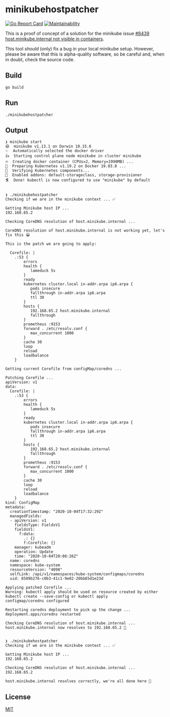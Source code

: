 # minikubehostpatcher

[![Go Report Card](https://goreportcard.com/badge/github.com/patrickhoefler/minikubehostpatcher)](https://goreportcard.com/report/github.com/patrickhoefler/minikubehostpatcher)
[![Maintainability](https://api.codeclimate.com/v1/badges/af9c56e5eb950771cc56/maintainability)](https://codeclimate.com/github/patrickhoefler/minikubehostpatcher/maintainability)

This is a proof of concept of a solution for the minikube issue [#8439 host.minikube.internal not visible in containers](https://github.com/kubernetes/minikube/issues/8439).

This tool _should_ (only) fix a bug in your local minikube setup. However, please be aware that this is alpha-quality software, so be careful and, when in doubt, check the source code.

## Build

`go build`

## Run

`./minikubehostpatcher`

## Output

```shell
❯ minikube start
😄  minikube v1.13.1 on Darwin 10.15.6
✨  Automatically selected the docker driver
👍  Starting control plane node minikube in cluster minikube
🔥  Creating docker container (CPUs=2, Memory=1990MB) ...
🐳  Preparing Kubernetes v1.19.2 on Docker 19.03.8 ...
🔎  Verifying Kubernetes components...
🌟  Enabled addons: default-storageclass, storage-provisioner
🏄  Done! kubectl is now configured to use "minikube" by default


❯ ./minikubehostpatcher
Checking if we are in the minikube context ... ✅

Getting Minikube host IP ...
192.168.65.2

Checking CoreDNS resolution of host.minikube.internal ...

CoreDNS resolution of host.minikube.internal is not working yet, let's fix this 😀

This is the patch we are going to apply:

  Corefile: |
    .:53 {
        errors
        health {
           lameduck 5s
        }
        ready
        kubernetes cluster.local in-addr.arpa ip6.arpa {
           pods insecure
           fallthrough in-addr.arpa ip6.arpa
           ttl 30
        }
        hosts {
           192.168.65.2 host.minikube.internal
           fallthrough
        }
        prometheus :9153
        forward . /etc/resolv.conf {
           max_concurrent 1000
        }
        cache 30
        loop
        reload
        loadbalance
    }

Getting current Corefile from configMap/coredns ...

Patching Corefile ...
apiVersion: v1
data:
  Corefile: |
    .:53 {
        errors
        health {
           lameduck 5s
        }
        ready
        kubernetes cluster.local in-addr.arpa ip6.arpa {
           pods insecure
           fallthrough in-addr.arpa ip6.arpa
           ttl 30
        }
        hosts {
           192.168.65.2 host.minikube.internal
           fallthrough
        }
        prometheus :9153
        forward . /etc/resolv.conf {
           max_concurrent 1000
        }
        cache 30
        loop
        reload
        loadbalance
    }
kind: ConfigMap
metadata:
  creationTimestamp: "2020-10-04T17:32:29Z"
  managedFields:
  - apiVersion: v1
    fieldsType: FieldsV1
    fieldsV1:
      f:data:
        .: {}
        f:Corefile: {}
    manager: kubeadm
    operation: Update
    time: "2020-10-04T20:08:26Z"
  name: coredns
  namespace: kube-system
  resourceVersion: "4098"
  selfLink: /api/v1/namespaces/kube-system/configmaps/coredns
  uid: 8589b276-c0b3-41c1-9e02-20bb65d1e23d

Applying patched Corefile ...
Warning: kubectl apply should be used on resource created by either kubectl create --save-config or kubectl apply
configmap/coredns configured

Restarting coredns deployment to pick up the change ...
deployment.apps/coredns restarted

Checking CoreDNS resolution of host.minikube.internal ...
host.minikube.internal now resolves to 192.168.65.2 🙂


❯ ./minikubehostpatcher
Checking if we are in the minikube context ... ✅

Getting Minikube host IP ...
192.168.65.2

Checking CoreDNS resolution of host.minikube.internal ...
192.168.65.2

host.minikube.internal resolves correctly, we're all done here 🙂
```

## License

[MIT](https://github.com/patrickhoefler/minikubehostpatcher/blob/main/LICENSE)
